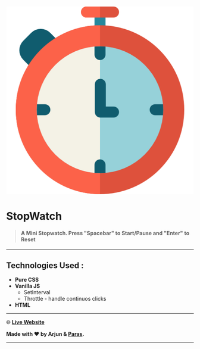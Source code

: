 ![Icon](./favicon.png)

# StopWatch

> #### A Mini Stopwatch. Press "Spacebar" to Start/Pause and "Enter" to Reset

---

## Technologies Used :

-  **Pure CSS**
-  **Vanilla JS**
   -  SetInterval
   -  Throttle - handle continuos clicks
-  **HTML**

---

:globe_with_meridians: **[Live Website](https://mstop.netlify.app)**

**Made with :heart: by Arjun & [Paras](https://github.com/paras594).**

---

